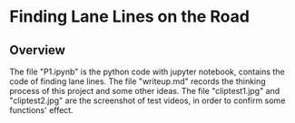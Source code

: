 # **Finding Lane Lines on the Road** 
Overview
---

The file "P1.ipynb" is the python code with jupyter notebook, contains the code of finding lane lines.
The file "writeup.md" records the thinking process of this project and some other ideas.
The file "cliptest1.jpg" and "cliptest2.jpg" are the screenshot of test videos, in order to confirm some functions' effect.

